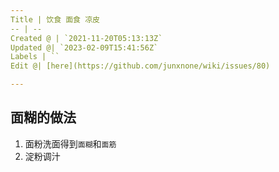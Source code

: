```yaml
---
Title | 饮食 面食 凉皮
-- | --
Created @ | `2021-11-20T05:13:13Z`
Updated @| `2023-02-09T15:41:56Z`
Labels | ``
Edit @| [here](https://github.com/junxnone/wiki/issues/80)

---
```


## 面糊的做法

1. 面粉洗面得到`面糊`和`面筋`
2. 淀粉调汁

